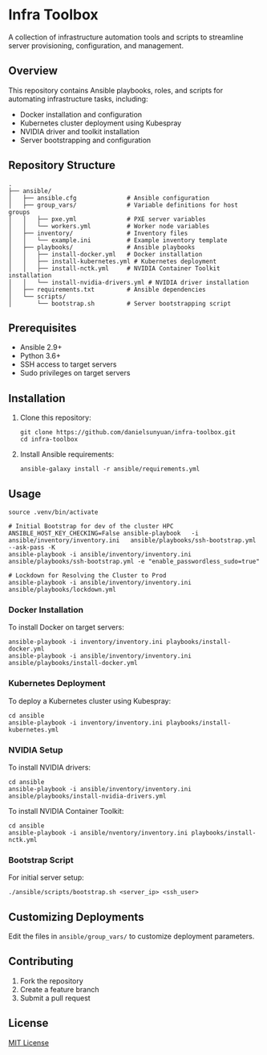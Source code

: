 # Infra Toolbox

A collection of infrastructure automation tools and scripts to streamline server provisioning, configuration, and management.

## Overview

This repository contains Ansible playbooks, roles, and scripts for automating infrastructure tasks, including:

- Docker installation and configuration
- Kubernetes cluster deployment using Kubespray
- NVIDIA driver and toolkit installation
- Server bootstrapping and configuration

## Repository Structure

```
.
├── ansible/
│   ├── ansible.cfg              # Ansible configuration
│   ├── group_vars/              # Variable definitions for host groups
│   │   ├── pxe.yml              # PXE server variables
│   │   └── workers.yml          # Worker node variables
│   ├── inventory/               # Inventory files
│   │   └── example.ini          # Example inventory template
│   ├── playbooks/               # Ansible playbooks
│   │   ├── install-docker.yml   # Docker installation
│   │   ├── install-kubernetes.yml # Kubernetes deployment
│   │   ├── install-nctk.yml     # NVIDIA Container Toolkit installation
│   │   └── install-nvidia-drivers.yml # NVIDIA driver installation
│   ├── requirements.txt         # Ansible dependencies
│   └── scripts/
│       └── bootstrap.sh         # Server bootstrapping script
```

## Prerequisites

- Ansible 2.9+
- Python 3.6+
- SSH access to target servers
- Sudo privileges on target servers

## Installation

1. Clone this repository:
   ```
   git clone https://github.com/danielsunyuan/infra-toolbox.git
   cd infra-toolbox
   ```

2. Install Ansible requirements:
   ```
   ansible-galaxy install -r ansible/requirements.yml
   ```

## Usage

```
source .venv/bin/activate
```


```
# Initial Bootstrap for dev of the cluster HPC
ANSIBLE_HOST_KEY_CHECKING=False ansible-playbook   -i ansible/inventory/inventory.ini   ansible/playbooks/ssh-bootstrap.yml   --ask-pass -K
ansible-playbook -i ansible/inventory/inventory.ini ansible/playbooks/ssh-bootstrap.yml -e "enable_passwordless_sudo=true"

# Lockdown for Resolving the Cluster to Prod
ansible-playbook -i ansible/inventory/inventory.ini ansible/playbooks/lockdown.yml
```

### Docker Installation

To install Docker on target servers:

```
ansible-playbook -i inventory/inventory.ini playbooks/install-docker.yml
ansible-playbook -i ansible/inventory/inventory.ini ansible/playbooks/install-docker.yml
```

### Kubernetes Deployment

To deploy a Kubernetes cluster using Kubespray:

```
cd ansible
ansible-playbook -i inventory/inventory.ini playbooks/install-kubernetes.yml
```

### NVIDIA Setup

To install NVIDIA drivers:

```
cd ansible
ansible-playbook -i ansible/inventory/inventory.ini ansible/playbooks/install-nvidia-drivers.yml
```

To install NVIDIA Container Toolkit:

```
cd ansible
ansible-playbook -i ansible/nventory/inventory.ini playbooks/install-nctk.yml
```

### Bootstrap Script

For initial server setup:

```
./ansible/scripts/bootstrap.sh <server_ip> <ssh_user>
```

## Customizing Deployments

Edit the files in `ansible/group_vars/` to customize deployment parameters.

## Contributing

1. Fork the repository
2. Create a feature branch
3. Submit a pull request

## License

[MIT License](LICENSE)